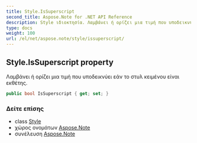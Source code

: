 ```yaml
---
title: Style.IsSuperscript
second_title: Aspose.Note for .NET API Reference
description: Style ιδιοκτησία. Λαμβάνει ή ορίζει μια τιμή που υποδεικνύει εάν το στυλ κειμένου είναι εκθέτης.
type: docs
weight: 100
url: /el/net/aspose.note/style/issuperscript/
---
```

## Style.IsSuperscript property

Λαμβάνει ή ορίζει μια τιμή που υποδεικνύει εάν το στυλ κειμένου είναι εκθέτης.

```csharp
public bool IsSuperscript { get; set; }
```

### Δείτε επίσης

* class [Style](../)
* χώρος ονομάτων [Aspose.Note](../../style/)
* συνέλευση [Aspose.Note](../../../)



